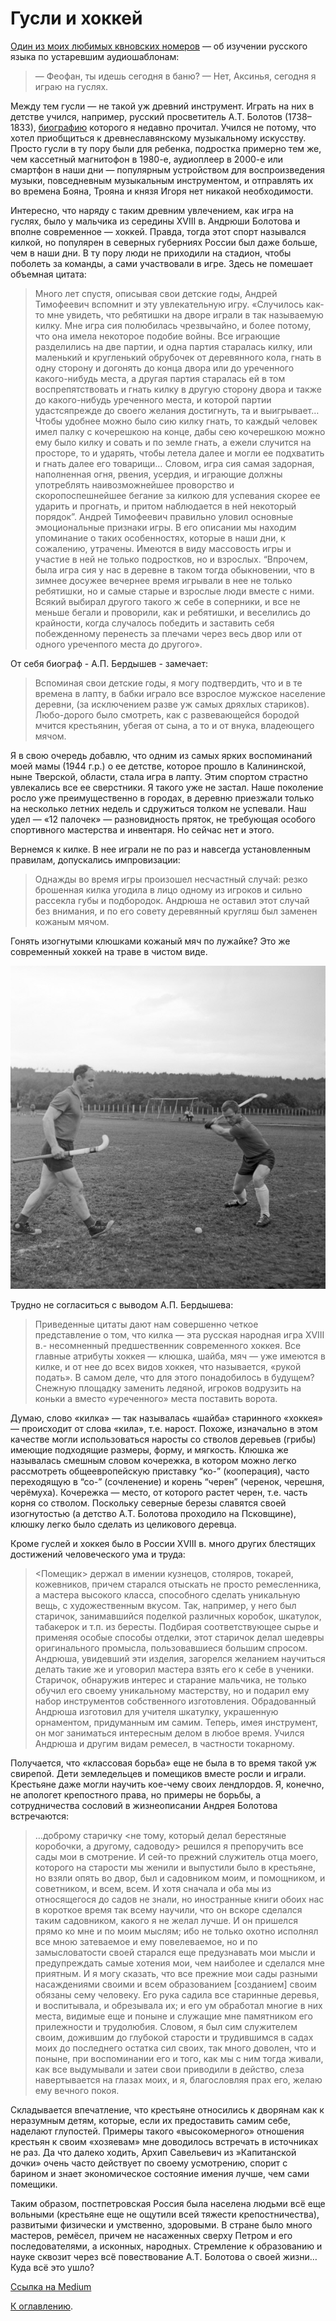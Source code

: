 # Гусли и хоккей


[Один из моих любимых квновских номеров](https://www.youtube.com/watch?v=Dz-NhKo-Nhk) — об изучении русского языка по устаревшим аудиошаблонам:

> — Феофан, ты идешь сегодня в баню? 
— Нет, Аксинья, сегодня я играю на гуслях.

Между тем гусли — не такой уж древний инструмент. Играть на них в детстве учился, например, русский просветитель А.Т. Болотов (1738–1833), [биографию](http://nplit.ru/books/item/f00/s00/z0000038/index.shtml) которого я недавно прочитал. Учился не потому, что хотел приобщиться к древнеславянскому музыкальному искусству. Просто гусли в ту пору были для ребенка, подростка примерно тем же, чем кассетный магнитофон в 1980-е, аудиоплеер в 2000-е или смартфон в наши дни — популярным устройством для воспроизведения музыки, повседневным музыкальным инструментом, и отправлять их во времена Бояна, Трояна и князя Игоря нет никакой необходимости.

Интересно, что наряду с таким древним увлечением, как игра на гуслях, было у мальчика из середины XVIII в. Андрюши Болотова и вполне современное — хоккей. Правда, тогда этот спорт назывался килкой, но популярен в северных губерниях России был даже больше, чем в наши дни. В ту пору люди не приходили на стадион, чтобы поболеть за команды, а сами участвовали в игре. Здесь не помешает объемная цитата:

> Много лет спустя, описывая свои детские годы, Андрей Тимофеевич вспомнит и эту увлекательную игру. «Случилось как-то мне увидеть, что ребятишки на дворе играли в так называемую килку. Мне игра сия полюбилась чрезвычайно, и более потому, что она имела некоторое подобие войны. Все играющие разделились на две партии, и одна партия старалась килку, или маленький и кругленький обрубочек от деревянного кола, гнать в одну сторону и догонять до конца двора или до уреченного какого-нибудь места, а другая партия старалась ей в том воспрепятствовать и гнать килку в другую сторону двора и также до какого-нибудь уреченного места, и которой партии удастсяпрежде до своего желания достигнуть, та и выигрывает… Чтобы удобнее можно было сию килку гнать, то каждый человек имел палку с кочерешкою на конце, дабы сею кочерешкою можно ему было килку и совать и по земле гнать, а ежели случится на просторе, то и ударять, чтобы летела далее и могли ее подхватить и гнать далее его товарищи… Словом, игра сия самая задорная, наполненная огня, рвения, усердия, и играющие должны употреблять наивозможнейшее проворство и скоропоспешнейшее бегание за килкою для успевания скорее ее ударить и прогнать, и притом наблюдается в ней некоторый порядок”. Андрей Тимофеевич правильно уловил основные эмоциональные признаки игры. В его описании мы находим упоминание о таких особенностях, которые в наши дни, к сожалению, утрачены. Имеются в виду массовость игры и участие в ней не только подростков, но и взрослых. “Впрочем, была игра сия у нас в деревне в таком тогда обыкновении, что в зимнее досужее вечернее время игрывали в нее не только ребятишки, но и самые старые и взрослые люди вместе с ними. Всякий выбирал другого такого ж себе в соперники, и все не меньше бегали и проворили, как и ребятишки, и веселились до крайности, когда случалось победить и заставить себя побежденному перенесть за плечами через весь двор или от одного уреченпого места до другого».

От себя биограф - А.П. Бердышев - замечает:

> Вспоминая свои детские годы, я могу подтвердить, что и в те времена в лапту, в бабки играло все взрослое мужское население деревни, (за исключением разве уж самых дряхлых стариков). Любо-дорого было смотреть, как с развевающейся бородой мчится крестьянин, убегая от сына, а то и от внука, владеющего мячом.

Я в свою очередь добавлю, что одним из самых ярких воспоминаний моей мамы (1944 г.р.) о ее детстве, которое прошло в Калининской, ныне Тверской, области, стала игра в лапту. Этим спортом страстно увлекались все ее сверстники. Я такого уже не застал. Наше поколение росло уже преимущественно в городах, в деревню приезжали только на несколько летних недель и сдружиться толком не успевали. Наш удел — «12 палочек» — разновидность пряток, не требующая особого спортивного мастерства и инвентаря. Но сейчас нет и этого.

Вернемся к килке. В нее играли не по раз и навсегда установленным правилам, допускались импровизации:

> Однажды во время игры произошел несчастный случай: резко брошенная килка угодила в лицо одному из игроков и сильно рассекла губы и подбородок. Андрюша не оставил этот случай без внимания, и по его совету деревянный кругляш был заменен кожаным мячом.

Гонять изогнутыми клюшками кожаный мяч по лужайке? Это же современный хоккей на траве в чистом виде.

<img src="img/hockey.png" alt="Современный хоккей на траве." />

Трудно не согласиться с выводом А.П. Бердышева:

> Приведенные цитаты дают нам совершенно четкое представление о том, что килка — эта русская народная игра XVIII в.- несомненный предшественник современного хоккея. Все главные атрибуты хоккея — клюшка, шайба, мяч — уже имеются в килке, и от нее до всех видов хоккея, что называется, «рукой подать». В самом деле, что для этого понадобилось в будущем? Снежную площадку заменить ледяной, игроков водрузить на коньки а вместо «уреченного» места поставить ворота.

Думаю, слово «килка» — так называлась «шайба» старинного «хоккея» — происходит от слова «кила», т.е. нарост. Похоже, изначально в этом качестве могли использоваться наросты со стволов деревьев (грибы) имеющие подходящие размеры, форму, и мягкость. Клюшка же называлась смешным словом кочережка, в котором можно легко рассмотреть общеевропейскую приставку “ко-” (кооперация), часто переходящую в “со-” (сочленение) и корень “черен” (черенок, черешня, черёмуха). Кочережка — место, от которого растет черен, т.е. часть корня со стволом. Поскольку северные березы славятся своей изогнутостью (а детство А.Т. Болотова проходило на Псковщине), клюшку легко было сделать из целикового деревца.

Кроме гуслей и хоккея было в России XVIII в. много других блестящих достижений человеческого ума и труда:

> <Помещик> держал в имении кузнецов, столяров, токарей, кожевников, причем старался отыскать не просто ремесленника, а мастера высокого класса, способного сделать уникальную вещь, с художественным вкусом. Так, например, у него был старичок, занимавшийся поделкой различных коробок, шкатулок, табакерок и т.п. из бересты. Подбирая соответствующее сырье и применяя особые способы отделки, этот старичок делал шедевры оригинального промысла, пользовавшиеся большим спросом. Андрюша, увидевший эти изделия, загорелся желанием научиться делать такие же и уговорил мастера взять его к себе в ученики. Старичок, обнаружив интерес и старание мальчика, не только обучил его своему уникальному мастерству, но и подарил ему набор инструментов собственного изготовления. Обрадованный Андрюша изготовил для учителя шкатулку, украшенную орнаментом, придуманным им самим. Теперь, имея инструмент, он мог заниматься интересным делом в любое время. Учился Андрюша и другим видам ремесел, в частности токарному.

Получается, что «классовая борьба» еще не была в то время такой уж свирепой. Дети земледельцев и помещиков вместе росли и играли. Крестьяне даже могли научить кое-чему своих лендлордов. Я, конечно, не апологет крепостного права, но примеры не борьбы, а сотрудничества сословий в жизнеописании Андрея Болотова встречаются:

> …доброму старичку <не тому, который делал берестяные коробочки, а другому, садоводу> решился я препоручить все сады мои в смотрение. И сей-то прежний служитель отца моего, которого на старости мы женили и выпустили было в крестьяне, но взяли опять во двор, был и садовником моим, и помощником, и советником, и всем, всем. И хотя сначала и оба мы из относящегося до садов не знали, но иностранные книги обоих нас в короткое время так всему научили, что он вскоре сделался таким садовником, какого я не желал лучше. И он пришелся прямо ко мне и по моим мыслям; ибо не только охотно исполнял все мною затеваемое и ему повелеваемое, но и по замысловатости своей старался еще предузнавать мои мысли и предупреждать самые хотения мои, чем наиболее и сделался мне приятным. И я могу сказать, что все прежние мои сады разными насаждениями своими и всем образованием [созданием] своим обязаны сему человеку. Его рука садила все старинные деревья, и воспитывала, и обрезывала их; и его ум обработал многие в них места, видимые еще и поныне и служащие мне памятником его прилежности и трудолюбия. Словом, я был сим служителем своим, дожившим до глубокой старости и трудившимся в садах моих до последнего остатка сил своих, так много доволен, что и поныне, при воспоминании его и того, как мы с ним тогда живали, как все выдумывали и затеи свои приводили в действо, слеза навертывается на глазах моих, и я, благословляя прах его, желаю ему вечного покоя.

Складывается впечатление, что крестьяне относились к дворянам как к неразумным детям, которые, если их предоставить самим себе, наделают глупостей. Примеры такого «высокомерного» отношения крестьян к своим «хозяевам» мне доводилось встречать в источниках не раз. Да что далеко ходить, Архип Савельевич из »Капитанской дочки» очень часто действует по своему усмотрению, спорит с барином и знает экономическое состояние имения лучше, чем сами помещики.

Таким образом, постпетровская Россия была населена людьми всё еще вольными (крестьяне еще не ощутили всей тяжести крепостничества), развитыми физически и умственно, здоровыми. В стране было много мастеров, ремёсел, причем не насаженных сверху Петром и его последователями, а исконных, народных. Стремление к образованию и науке сквозит через всё повествование А.Т. Болотова о своей жизни… Куда всё это ушло?

[Ссылка на Medium](https://yababay.medium.com/%D0%B3%D1%83%D1%81%D0%BB%D0%B8-%D0%B8-%D1%85%D0%BE%D0%BA%D0%BA%D0%B5%D0%B9-b728807eb154)

[К оглавлению](/#toc).
